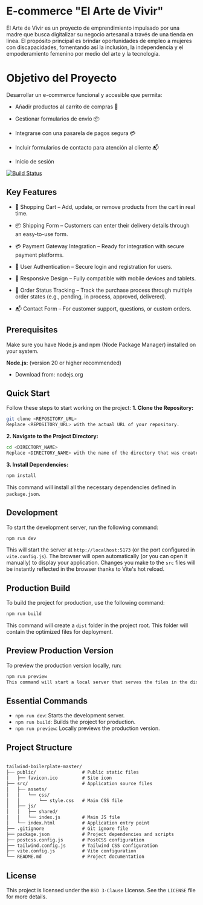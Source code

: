 # E-commerce "El Arte de Vivir"

El Arte de Vivir es un proyecto de emprendimiento impulsado por una madre que busca digitalizar su negocio artesanal a través de una tienda en línea. El propósito principal es brindar oportunidades de empleo a mujeres con discapacidades, fomentando así la inclusión, la independencia y el empoderamiento femenino por medio del arte y la tecnología.

# Objetivo del Proyecto

  Desarrollar un e-commerce funcional y accesible que permita:

- Añadir productos al carrito de compras 🛒

- Gestionar formularios de envío 📦

- Integrarse con una pasarela de pagos segura 💳

- Incluir formularios de contacto para atención al cliente 📬

- Inicio de sesión

[![Build Status](https://travis-ci.org/joemccann/dillinger.svg?branch=master)](https://travis-ci.org/joemccann/dillinger)

## Key Features

- 🛒 Shopping Cart – Add, update, or remove products from the cart in real time.

- 📦 Shipping Form – Customers can enter their delivery details through an easy-to-use form.

- 💳 Payment Gateway Integration – Ready for integration with secure payment platforms.

- 🔐 User Authentication – Secure login and registration for users.

- 📱 Responsive Design – Fully compatible with mobile devices and tablets.

- 🧾 Order Status Tracking – Track the purchase process through multiple order states (e.g., pending, in process, approved, delivered).

- 📬 Contact Form – For customer support, questions, or custom orders.

## Prerequisites
Make sure you have Node.js and npm (Node Package Manager) installed on your system.

**Node.js:** (version 20 or higher recommended)
- Download from: nodejs.org

## Quick Start
Follow these steps to start working on the project:
**1. Clone the Repository:**
```sh
git clone <REPOSITORY_URL>
Replace <REPOSITORY_URL> with the actual URL of your repository.
```
**2. Navigate to the Project Directory:**
```sh
cd <DIRECTORY_NAME>
Replace <DIRECTORY_NAME> with the name of the directory that was created when cloning the repository.
```
**3. Install Dependencies:**
```sh
npm install
```
This command will install all the necessary dependencies defined in `package.json`.

## Development
To start the development server, run the following command:
```sh
npm run dev
```
This will start the server at `http://localhost:5173` (or the port configured in `vite.config.js`). The browser will open automatically (or you can open it manually) to display your application. Changes you make to the `src` files will be instantly reflected in the browser thanks to Vite's hot reload.

## Production Build
To build the project for production, use the following command:
```sh
npm run build
```
This command will create a `dist` folder in the project root. This folder will contain the optimized files for deployment.

## Preview Production Version
To preview the production version locally, run:
```sh
npm run preview
This command will start a local server that serves the files in the dist folder.
```

## Essential Commands
- `npm run dev`: Starts the development server.
- `npm run build`: Builds the project for production.
- `npm run preview`: Locally previews the production version.

## Project Structure
```Markdown

tailwind-boilerplate-master/
├── public/                 # Public static files
│   ├── favicon.ico         # Site icon
├── src/                    # Application source files
│   ├── assets/
│   │   └── css/
│   │       └── style.css   # Main CSS file
│   ├── js/                 
│   │   ├── shared/         
│   │   └── index.js        # Main JS file
│   └── index.html          # Application entry point
├── .gitignore              # Git ignore file
├── package.json            # Project dependencies and scripts
├── postcss.config.js       # PostCSS configuration
├── tailwind.config.js      # Tailwind CSS configuration
├── vite.config.js          # Vite configuration
└── README.md               # Project documentation
```

## License
This project is licensed under the `BSD 3-Clause` License. See the `LICENSE` file for more details.